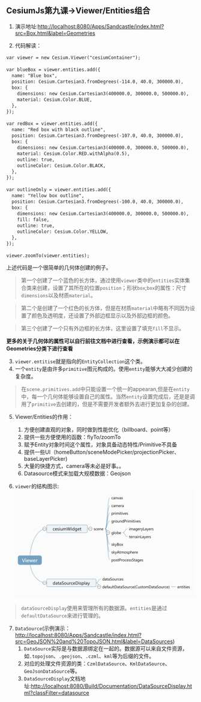 ## CesiumJs第九课->Viewer/Entities组合

1. 演示地址:<http://localhost:8080/Apps/Sandcastle/index.html?src=Box.html&label=Geometries>

2. 代码解读：
```
var viewer = new Cesium.Viewer("cesiumContainer");

var blueBox = viewer.entities.add({
  name: "Blue box",
  position: Cesium.Cartesian3.fromDegrees(-114.0, 40.0, 300000.0),
  box: {
    dimensions: new Cesium.Cartesian3(400000.0, 300000.0, 500000.0),
    material: Cesium.Color.BLUE,
  },
});

var redBox = viewer.entities.add({
  name: "Red box with black outline",
  position: Cesium.Cartesian3.fromDegrees(-107.0, 40.0, 300000.0),
  box: {
    dimensions: new Cesium.Cartesian3(400000.0, 300000.0, 500000.0),
    material: Cesium.Color.RED.withAlpha(0.5),
    outline: true,
    outlineColor: Cesium.Color.BLACK,
  },
});

var outlineOnly = viewer.entities.add({
  name: "Yellow box outline",
  position: Cesium.Cartesian3.fromDegrees(-100.0, 40.0, 300000.0),
  box: {
    dimensions: new Cesium.Cartesian3(400000.0, 300000.0, 500000.0),
    fill: false,
    outline: true,
    outlineColor: Cesium.Color.YELLOW,
  },
});

viewer.zoomTo(viewer.entities);
```
上述代码是一个很简单的几何体创建的例子。
>第一个创建了一个蓝色的长方体，通过使用``viewer``类中的``entities``实体集合类来创建，设置了其所在的位置``position``；形状``box``;``box``的属性：尺寸 ``dimensions``以及材质``material``。

> 第二个是创建了一个红色的长方体，但是在材质``material``中略有不同因为设置了颜色及透明度，还设置了外部边框显示以及外部边框的颜色。

> 第三个创建了一个只有外边框的长方体，这里设置了填充``fill``不显示。

**更多的关于几何体的属性可以自行前往文档中进行查看，示例演示都可以在Geometries分类下进行查看**

3. ``viewer.entitise``就是指向的``EntityCollection``这个类。
4. 一个``entity``是由许多``primitive``图元构成的。使用``entity``能够大大减少创建的复杂度。
> 在``scene.primitives.add``中只能设置一个统一的appearan,但是在``entity``中，每一个几何体能够设置自己的属性。当然``entity``设置完成后，还是是调用了``primitive``去创建的，但是不需要开发者额外去进行更加复杂的创建。


5. Viewer/Entities的作用：
    1. 方便创建直观的对象，同时做到性能优化（billboard、point等）
    2. 提供一些方便使用的函数：flyTo/zoomTo
    3. 赋予Entity对象时间这个属性，对象具备动态特性/Primitive不具备
    4. 提供一些UI（homeButton/sceneModePicker/projectionPicker、baseLayerPicker)
    5. 大量的快捷方式，camera等未必是好事。。
    6. Datasource模式来加载大规模数据：Geojson

6. ``viewer``的结构图示:
    ![avatar](/img/viewer.png)

>``dataSourceDisplay``使用来管理所有的数据源。``entities``是通过``defaultDataSource``来进行管理的。

7. ``DataSource``(示例演示：<http://localhost:8080/Apps/Sandcastle/index.html?src=GeoJSON%20and%20TopoJSON.html&label=DataSources>)
    1. ``DataSource``实际是与数据源绑定在一起的。数据源可以来自文件资源，如``.topojson``、``.geojson``、``.czml``、``kml``等为后缀的文件。
    2. 对应的处理文件资源的类：``CzmlDataSource``、``KmlDataSource``、``GeoJsonDataSource``等。
    3. ``DataSourceDisplay``文档地址:<http://localhost:8080/Build/Documentation/DataSourceDisplay.html?classFilter=datasource>